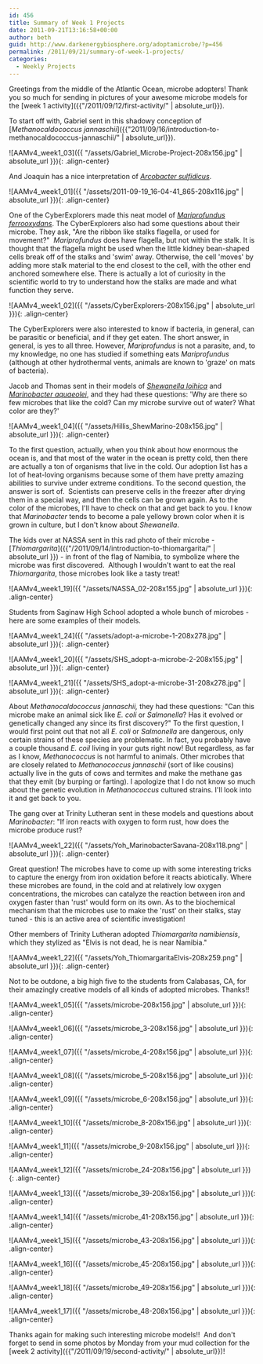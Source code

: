 ```yaml
---
id: 456
title: Summary of Week 1 Projects
date: 2011-09-21T13:16:58+00:00
author: beth
guid: http://www.darkenergybiosphere.org/adoptamicrobe/?p=456
permalink: /2011/09/21/summary-of-week-1-projects/
categories:
  - Weekly Projects
---
```

Greetings from the middle of the Atlantic Ocean, microbe adopters! Thank you so much for sending in pictures of your awesome microbe models for the [week 1 activity]({{"/2011/09/12/first-activity/" | absolute_url}}).

To start off with, Gabriel sent in this shadowy conception of [_Methanocaldococcus jannaschii_]({{"2011/09/16/introduction-to-methanocaldococcus-jannaschii/" | absolute_url}}).

![AAMv4_week1_03]({{ "/assets/Gabriel_Microbe-Project-208x156.jpg" | absolute_url }}){: .align-center}

And Joaquin has a nice interpretation of [_Arcobacter sulfidicus_](/adoptamicrobe/?p=218).

![AAMv4_week1_01]({{ "/assets/2011-09-19_16-04-41_865-208x116.jpg" | absolute_url }}){: .align-center}

One of the CyberExplorers made this neat model of [_Mariprofundus ferrooxydans_](/adoptamicrobe/?p=382). The CyberExplorers also had some questions about their microbe. They ask, "Are the ribbon like stalks flagella, or used for movement?"  _Mariprofundus_ does have flagella, but not within the stalk. It is thought that the flagella might be used when the little kidney bean-shaped cells break off of the stalks and 'swim' away. Otherwise, the cell 'moves' by adding more stalk material to the end closest to the cell, with the other end anchored somewhere else. There is actually a lot of curiosity in the scientific world to try to understand how the stalks are made and what function they serve.

![AAMv4_week1_02]({{ "/assets/CyberExplorers-208x156.jpg" | absolute_url }}){: .align-center}

The CyberExplorers were also interested to know if bacteria, in general, can be parasitic or beneficial, and if they get eaten. The short answer, in general, is yes to all three. However, _Mariprofundus_ is not a parasite, and, to my knowledge, no one has studied if something eats _Mariprofundus_ (although at other hydrothermal vents, animals are known to 'graze' on mats of bacteria).

Jacob and Thomas sent in their models of [_Shewanella loihica_](/adoptamicrobe/?p=250) and [_Marinobacter aquaeolei_](/adoptamicrobe/?p=225), and they had these questions: 'Why are there so few microbes that like the cold? Can my microbe survive out of water? What color are they?'

![AAMv4_week1_04]({{ "/assets/Hillis_ShewMarino-208x156.jpg" | absolute_url }}){: .align-center}

To the first question, actually, when you think about how enormous the ocean is, and that most of the water in the ocean is pretty cold, then there are actually a ton of organisms that live in the cold. Our adoption list has a lot of heat-loving organisms because some of them have pretty amazing abilities to survive under extreme conditions. To the second question, the answer is sort of.  Scientists can preserve cells in the freezer after drying them in a special way, and then the cells can be grown again. As to the color of the microbes, I'll have to check on that and get back to you. I know that _Marinobacter_ tends to become a pale yellowy brown color when it is grown in culture, but I don't know about _Shewanella_.

The kids over at NASSA sent in this rad photo of their microbe - [_Thiomargarita_]({{"/2011/09/14/introduction-to-thiomargarita/" | absolute_url }}) - in front of the flag of Namibia, to symbolize where the microbe was first discovered.  Although I wouldn't want to eat the real _Thiomargarita_, those microbes look like a tasty treat!

![AAMv4_week1_19]({{ "/assets/NASSA_02-208x155.jpg" | absolute_url }}){: .align-center}

Students from Saginaw High School adopted a whole bunch of microbes - here are some examples of their models.

![AAMv4_week1_24]({{ "/assets/adopt-a-microbe-1-208x278.jpg" | absolute_url }}){: .align-center}

![AAMv4_week1_20]({{ "/assets/SHS_adopt-a-microbe-2-208x155.jpg" | absolute_url }}){: .align-center}

![AAMv4_week1_21]({{ "/assets/SHS_adopt-a-microbe-31-208x278.jpg" | absolute_url }}){: .align-center}

About _Methanocaldococcus jannaschii,_ they had these questions: "Can this microbe make an animal sick like _E. coli_ or _Salmonella_? Has it evolved or genetically changed any since its first discovery?" To the first question, I would first point out that not all _E. coli_ or _Salmonella_ are dangerous, only certain strains of these species are problematic. In fact, you probably have a couple thousand _E. coil_ living in your guts right now! But regardless, as far as I know, _Methanococcus_ is not harmful to animals. Other microbes that are closely related to _Methanococcus jannaschii_ (sort of like cousins) actually live in the guts of cows and termites and make the methane gas that they emit (by burping or farting). I apologize that I do not know so much about the genetic evolution in _Methanococcus_ cultured strains. I'll look into it and get back to you.

The gang over at Trinity Lutheran sent in these models and questions about _Marinobacter_: "If iron reacts with oxygen to form rust, how does the microbe produce rust?

![AAMv4_week1_22]({{ "/assets/Yoh_MarinobacterSavana-208x118.png" | absolute_url }}){: .align-center}

Great question! The microbes have to come up with some interesting tricks to capture the energy from iron oxidation before it reacts abiotically. Where these microbes are found, in the cold and at relatively low oxygen concentrations, the microbes can catalyze the reaction between iron and oxygen faster than 'rust' would form on its own. As to the biochemical mechanism that the microbes use to make the 'rust' on their stalks, stay tuned - this is an active area of scientific investigation!

Other members of Trinity Lutheran adopted _Thiomargarita namibiensis_, which they stylized as "Elvis is not dead, he is near Namibia."

![AAMv4_week1_22]({{ "/assets/Yoh_ThiomargaritaElvis-208x259.png" | absolute_url }}){: .align-center}

Not to be outdone, a big high five to the students from Calabasas, CA, for their amazingly creative models of all kinds of adopted microbes. Thanks!!

![AAMv4_week1_05]({{ "/assets/microbe-208x156.jpg" | absolute_url }}){: .align-center}

![AAMv4_week1_06]({{ "/assets/microbe_3-208x156.jpg" | absolute_url }}){: .align-center}

![AAMv4_week1_07]({{ "/assets/microbe_4-208x156.jpg" | absolute_url }}){: .align-center}

![AAMv4_week1_08]({{ "/assets/microbe_5-208x156.jpg" | absolute_url }}){: .align-center}

![AAMv4_week1_09]({{ "/assets/microbe_6-208x156.jpg" | absolute_url }}){: .align-center}

![AAMv4_week1_10]({{ "/assets/microbe_8-208x156.jpg" | absolute_url }}){: .align-center}

![AAMv4_week1_11]({{ "/assets/microbe_9-208x156.jpg" | absolute_url }}){: .align-center}

![AAMv4_week1_12]({{ "/assets/microbe_24-208x156.jpg" | absolute_url }}){: .align-center}

![AAMv4_week1_13]({{ "/assets/microbe_39-208x156.jpg" | absolute_url }}){: .align-center}

![AAMv4_week1_14]({{ "/assets/microbe_41-208x156.jpg" | absolute_url }}){: .align-center}

![AAMv4_week1_15]({{ "/assets/microbe_43-208x156.jpg" | absolute_url }}){: .align-center}

![AAMv4_week1_16]({{ "/assets/microbe_45-208x156.jpg" | absolute_url }}){: .align-center}

![AAMv4_week1_18]({{ "/assets/microbe_49-208x156.jpg" | absolute_url }}){: .align-center}

![AAMv4_week1_17]({{ "/assets/microbe_48-208x156.jpg" | absolute_url }}){: .align-center}

Thanks again for making such interesting microbe models!!  And don't forget to send in some photos by Monday from your mud collection for the [week 2 activity]({{"/2011/09/19/second-activity/" | absolute_url}})!
